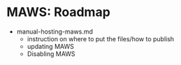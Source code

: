 ﻿# MAWS: Roadmap

* manual-hosting-maws.md
    * instruction on where to put the files/how to publish
    * updating MAWS
    * Disabling MAWS